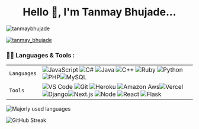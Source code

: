 



 


<h1 align="center">Hello 👋, I'm Tanmay Bhujade...</h1>




<p align="left"> <img src="https://komarev.com/ghpvc/?username=tanmaybhujade&label=Profile%20views&color=0e75b6&style=flat" alt="tanmaybhujade" /> </p>

<p align="left"> <a href="https://twitter.com/tanmay_bhujade" target="blank"><img src="https://img.shields.io/twitter/follow/tanmay_bhujade?logo=twitter&style=for-the-badge" alt="tanmay_bhujade" /></a> </p>





### 👩‍💻 Languages & Tools :

|               |           |
|       ---     |    ---    |
| `Languages`   | ![JavaScript](https://img.shields.io/badge/-JavaScript-FE7601?style=for-the-badge&logo=javascript) ![C#](https://img.shields.io/badge/C%23-239120?style=for-the-badge&logo=c-sharp&logoColor=white) ![Java](https://img.shields.io/badge/Java-ED8B00?style=for-the-badge&logo=java&logoColor=white) ![C++](https://img.shields.io/badge/-C++-034D9A?style=for-the-badge&logo=c%2B%2B) ![Ruby](https://img.shields.io/badge/Ruby-CC342D?style=for-the-badge&logo=ruby&logoColor=white) ![Python](https://img.shields.io/badge/-Python-1F65AC?style=for-the-badge&logo=Python&logoColor=white) ![PHP](https://img.shields.io/badge/PHP-777BB4?style=for-the-badge&logo=php&logoColor=white)![MySQL](https://img.shields.io/badge/-MySQL-307BBD?style=for-the-badge&logo=mysql&logoColor=white)|
| `Tools`       | ![VS Code](https://img.shields.io/badge/Visual_Studio_Code-5D1A60?style=for-the-badge&logo=visual%20studio%20code&logoColor=white) ![Git](https://img.shields.io/badge/Git-682181?style=for-the-badge&logo=git&logoColor=white) ![Heroku](https://img.shields.io/badge/Heroku-AA2690?style=for-the-badge&logo=heroku&logoColor=white) ![Amazon Aws](https://img.shields.io/badge/Amazon_AWS-232F3E?style=for-the-badge&logo=amazon-aws&logoColor=white)![Vercel](https://img.shields.io/badge/vercel-AA42F1.svg?style=for-the-badge&logo=vercel&logoColor=white) ![Django](https://img.shields.io/badge/Django-092E20?style=for-the-badge&logo=django&logoColor=white)![Next.js](https://img.shields.io/badge/next.js-000000?style=for-the-badge&logo=next.js&logoColor=white) ![Node](https://img.shields.io/badge/Node.js-43853D?style=for-the-badge&logo=node.js&logoColor=white) ![React](https://img.shields.io/badge/React-20232A?style=for-the-badge&logo=react&logoColor=61DAFB) ![Flask](https://img.shields.io/badge/flask-%23000.svg?style=for-the-badge&logo=flask&logoColor=white) 


![Majorly used languages](https://github-readme-stats.vercel.app/api/top-langs/?username=tanmaybhujade&theme=dark)  

![GitHub Streak](https://streak-stats.demolab.com/?user=tanmaybhujade&theme=dark)
  

